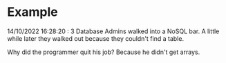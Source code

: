 # Example

<!-- replace-with-date starts -->
14/10/2022 16:28:20 : 3 Database Admins walked into a NoSQL bar. A little while later they walked out because they couldn't find a table.
<!-- replace-with-date ends -->

<!-- replace-with-joke starts -->
Why did the programmer quit his job? Because he didn't get arrays.
<!-- replace-with-joke ends -->